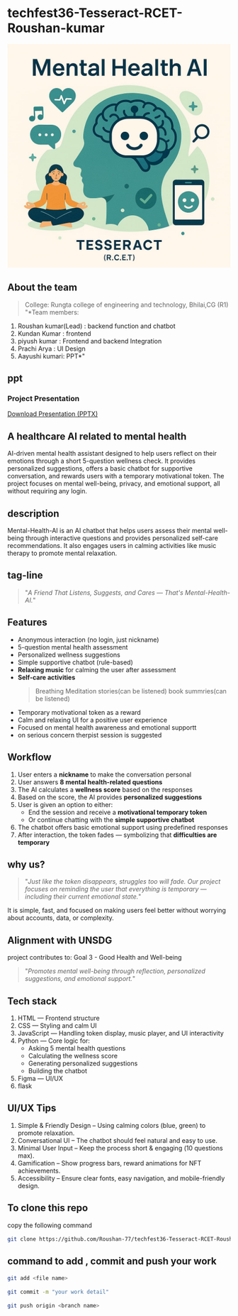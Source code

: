 # techfest36-Tesseract-RCET-Roushan-kumar

![logo](images/pic.png.png)

## About the team
> College: Rungta college of engineering and technology, Bhilai,CG (R1)
>"*Team members:
1. Roushan kumar(Lead) : backend function and chatbot
2. Kundan Kumar : frontend
3. piyush kumar : Frontend and backend Integration
4. Prachi Arya : UI Design
5. Aayushi kumari: PPT*"

## ppt

### Project Presentation

[Download Presentation (PPTX)](presentation/tesseract(R.C.E.T).pptx)


## A healthcare AI  related to mental health
 AI-driven mental health assistant designed to help users reflect on their emotions through a short 5-question wellness check. It provides personalized suggestions, offers a basic chatbot for supportive conversation, and rewards users with a temporary motivational token. The project focuses on mental well-being, privacy, and emotional support, all without requiring any login.

## description
Mental-Health-AI is an AI chatbot that helps users assess their mental well-being through interactive questions and provides personalized self-care recommendations. It also engages users in calming activities like music therapy to promote mental relaxation.


## tag-line
>"*A Friend That Listens, Suggests, and Cares — That's Mental-Health-AI.*"

## Features

- Anonymous interaction (no login, just nickname)
- 5-question mental health assessment
- Personalized wellness suggestions
- Simple supportive chatbot (rule-based)
- **Relaxing music** for calming the user after assessment
- **Self-care activities**
   > Breathing
   > Meditation
   > stories(can be listened)
   > book summries(can be listened)
- Temporary motivational token as a reward
- Calm and relaxing UI for a positive user experience
- Focused on mental health awareness and emotional supportt
- on serious concern therpist session is suggested

## Workflow 

1. User enters a **nickname** to make the conversation personal  
2. User answers **8 mental health-related questions**  
3. The AI calculates a **wellness score** based on the responses  
4. Based on the score, the AI provides **personalized suggestions**  
5. User is given an option to either:
   - End the session and receive a **motivational temporary token**  
   - Or continue chatting with the **simple supportive chatbot**  
6. The chatbot offers basic emotional support using predefined responses  
7. After interaction, the token fades — symbolizing that **difficulties are temporary**

## why us?
>"*Just like the token disappears, struggles too will fade. Our project focuses on reminding the user that everything is temporary — including their current emotional state.*"

It is simple, fast, and focused on making users feel better without worrying about accounts, data, or complexity.

##  Alignment with UNSDG
project contributes to:
Goal 3 - Good Health and Well-being  
>"*Promotes mental well-being through reflection, personalized suggestions, and emotional support.*"

## Tech stack

1. HTML — Frontend structure
2. CSS — Styling and calm UI
3. JavaScript — Handling token display, music player, and UI interactivity
4. Python — Core logic for:
    - Asking 5 mental health questions
    - Calculating the wellness score
    - Generating personalized suggestions
    - Building the chatbot
5. Figma — UI/UX
6. flask 

## UI/UX Tips

 1. Simple & Friendly Design – Using calming colors (blue, green) to promote relaxation. 
 2. Conversational UI – The chatbot should feel natural and easy to use. 
 3. Minimal User Input – Keep the process short & engaging (1️0 questions max). 
 4. Gamification – Show progress bars, reward animations for NFT achievements. 
 5. Accessibility – Ensure clear fonts, easy navigation, and mobile-friendly design.


## To clone this repo
 copy the following command 

 ```sh
 git clone https://github.com/Roushan-77/techfest36-Tesseract-RCET-Roushan-kumar.git
 ```

## command to add , commit and push your work 

```sh
git add <file name>
```
```sh
git commit -m "your work detail"
```
```sh
git push origin <branch name>
```
